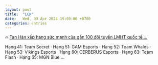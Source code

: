```yaml
---
layout: post
title:  "LCK"
date:   Wed, 03 Apr 2024 19:00:00 +0700
categories: entries
---
```

🔥 [Fan Hàn xếp hạng sức mạnh của gần 100 đội tuyển LMHT quốc tế ...](https://www.gosugamers.vn/lol/news/70994-fan-han-xep-hang-suc-manh-cua-gan-100-doi-tuyen-lmht-quoc-te-vcs-dung-o-dau)

Hạng 41: Team Secret &middot; Hạng 51: GAM Esports &middot; Hạng 52: Team Whales &middot; Hạng 53: Vikings Esports &middot; Hạng 60: CERBERUS Esports &middot; Hạng 63: Team Flash &middot; Hạng 65: MGN Blue&nbsp;...

